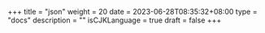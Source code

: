 +++
title = "json"
weight = 20
date = 2023-06-28T08:35:32+08:00
type = "docs"
description = ""
isCJKLanguage = true
draft = false
+++